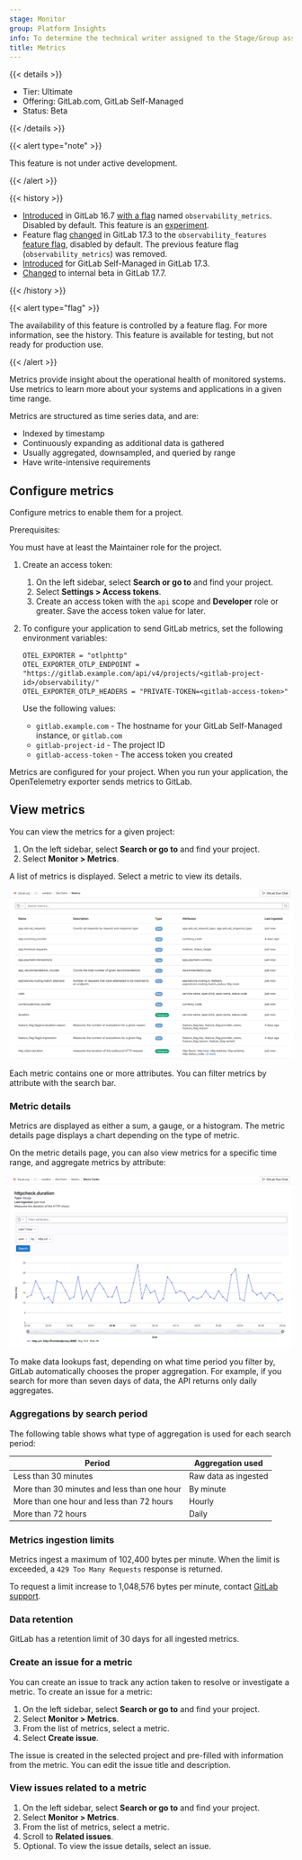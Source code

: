 ```yaml
---
stage: Monitor
group: Platform Insights
info: To determine the technical writer assigned to the Stage/Group associated with this page, see https://handbook.gitlab.com/handbook/product/ux/technical-writing/#assignments
title: Metrics
---
```


{{< details >}}

- Tier: Ultimate
- Offering: GitLab.com, GitLab Self-Managed
- Status: Beta

{{< /details >}}

{{< alert type="note" >}}

This feature is not under active development.

{{< /alert >}}

{{< history >}}

- [Introduced](https://gitlab.com/gitlab-org/gitlab/-/merge_requests/124966) in GitLab 16.7 [with a flag](../administration/feature_flags.md) named `observability_metrics`. Disabled by default. This feature is an [experiment](../policy/development_stages_support.md#experiment).
- Feature flag [changed](https://gitlab.com/gitlab-org/gitlab/-/merge_requests/158786) in GitLab 17.3 to the `observability_features` [feature flag](../administration/feature_flags.md), disabled by default. The previous feature flag (`observability_metrics`) was removed.
- [Introduced](https://gitlab.com/groups/gitlab-org/opstrace/-/epics/100) for GitLab Self-Managed in GitLab 17.3.
- [Changed](https://gitlab.com/gitlab-com/marketing/digital-experience/buyer-experience/-/issues/4198) to internal beta in GitLab 17.7.

{{< /history >}}

{{< alert type="flag" >}}

The availability of this feature is controlled by a feature flag.
For more information, see the history.
This feature is available for testing, but not ready for production use.

{{< /alert >}}

Metrics provide insight about the operational health of monitored systems.
Use metrics to learn more about your systems and applications in a given time range.

Metrics are structured as time series data, and are:

- Indexed by timestamp
- Continuously expanding as additional data is gathered
- Usually aggregated, downsampled, and queried by range
- Have write-intensive requirements

## Configure metrics

Configure metrics to enable them for a project.

Prerequisites:

You must have at least the Maintainer role for the project.

1. Create an access token:
   1. On the left sidebar, select **Search or go to** and find your project.
   1. Select **Settings > Access tokens**.
   1. Create an access token with the `api` scope and **Developer** role or greater.
      Save the access token value for later.
1. To configure your application to send GitLab metrics, set the following environment variables:

   ```shell
   OTEL_EXPORTER = "otlphttp"
   OTEL_EXPORTER_OTLP_ENDPOINT = "https://gitlab.example.com/api/v4/projects/<gitlab-project-id>/observability/"
   OTEL_EXPORTER_OTLP_HEADERS = "PRIVATE-TOKEN=<gitlab-access-token>"
   ```

   Use the following values:

   - `gitlab.example.com` - The hostname for your GitLab Self-Managed instance, or `gitlab.com`
   - `gitlab-project-id` - The project ID
   - `gitlab-access-token` - The access token you created

Metrics are configured for your project.
When you run your application, the OpenTelemetry exporter sends metrics to GitLab.

## View metrics

You can view the metrics for a given project:

1. On the left sidebar, select **Search or go to** and find your project.
1. Select **Monitor > Metrics**.

A list of metrics is displayed.
Select a metric to view its details.

![list of metrics](img/metrics_list_v17_0.png)

Each metric contains one or more attributes. You can filter
metrics by attribute with the search bar.

### Metric details

Metrics are displayed as either a sum, a gauge, or a histogram.
The metric details page displays a chart depending on the type of metric.

On the metric details page, you can also view metrics for a specific time range, and
aggregate metrics by attribute:

![metrics details](img/metrics_detail_v17_0.png)

To make data lookups fast, depending on what time period you filter by,
GitLab automatically chooses the proper aggregation.
For example, if you search for more than seven days of data, the API returns only daily aggregates.

### Aggregations by search period

The following table shows what type of aggregation is used for each search period:

|Period|Aggregation used|
|---|---|
| Less than 30 minutes | Raw data as ingested |
| More than 30 minutes and less than one hour | By minute |
| More than one hour and less than 72 hours | Hourly |
| More than 72 hours | Daily |

### Metrics ingestion limits

Metrics ingest a maximum of 102,400 bytes per minute.
When the limit is exceeded, a `429 Too Many Requests` response is returned.

To request a limit increase to 1,048,576 bytes per minute, contact [GitLab support](https://about.gitlab.com/support/).

### Data retention

GitLab has a retention limit of 30 days for all ingested metrics.

### Create an issue for a metric

You can create an issue to track any action taken to resolve or investigate a metric. To create an issue for a metric:

1. On the left sidebar, select **Search or go to** and find your project.
1. Select **Monitor > Metrics**.
1. From the list of metrics, select a metric.
1. Select **Create issue**.

The issue is created in the selected project and pre-filled with information from the metric.
You can edit the issue title and description.

### View issues related to a metric

1. On the left sidebar, select **Search or go to** and find your project.
1. Select **Monitor > Metrics**.
1. From the list of metrics, select a metric.
1. Scroll to **Related issues**.
1. Optional. To view the issue details, select an issue.
